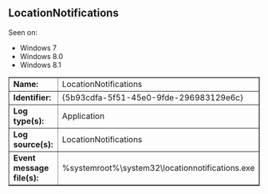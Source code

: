 ## LocationNotifications

Seen on:
* Windows 7
* Windows 8.0
* Windows 8.1

<table border="1" class="docutils">
  <tbody>
    <tr>
      <td><b>Name:</b></td>
      <td>LocationNotifications</td>
    </tr>
    <tr>
      <td><b>Identifier:</b></td>
      <td>{5b93cdfa-5f51-45e0-9fde-296983129e6c}</td>
    </tr>
    <tr>
      <td><b>Log type(s):</b></td>
      <td>Application</td>
    </tr>
    <tr>
      <td><b>Log source(s):</b></td>
      <td>LocationNotifications</td>
    </tr>
    <tr>
      <td><b>Event message file(s):</b></td>
      <td>%systemroot%\system32\locationnotifications.exe</td>
    </tr>
  </tbody>
</table>

&nbsp;

